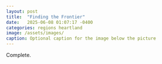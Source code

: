 ```yaml
---
layout: post
title:  "Finding the Frontier"
date:   2025-06-08 01:07:17 -0400
categories: regions heartland
image: /assets/images/
caption: Optional caption for the image below the picture
---
```

Complete.